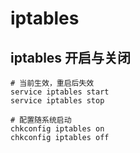 # iptables

## iptables 开启与关闭

```
# 当前生效，重启后失效
service iptables start  
service iptables stop 

# 配置随系统启动
chkconfig iptables on  
chkconfig iptables off  
```